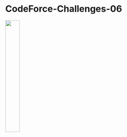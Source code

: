 # CodeForce-Challenges-06
<img src="https://png2.cleanpng.com/sh/13e891d7e315c0a502e399c831048e50/L0KzQYm3VMEzN6prj5H0aYP2gLBuTgB6fJl0hp95cnBqgrL0jflvb15xedDwdXHqdX7qjB1xfaVqip95cnBqgrL0jflvb15xedDwdXHqdX68gfNnbJQ4Tqc7OULkRnA9WcE2OWE9UaMAMkO4R4KAVsY0O2k3RuJ3Zx==/kisspng-python-programming-language-computer-programming-language-5acfdc365292a6.6915108915235717663382.png" width="30%" height="30%">
